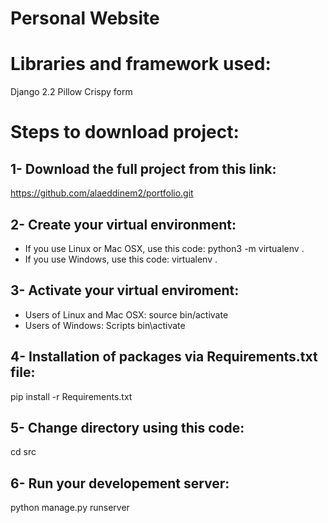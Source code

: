# Personal Website

# Libraries and framework used:
Django 2.2
Pillow
Crispy form

# Steps to download project:
## 1- Download the full project from this link:
https://github.com/alaeddinem2/portfolio.git


## 2- Create your virtual environment:
- If you use Linux or Mac OSX, use this code: python3 -m virtualenv .
- If you use Windows, use this code: virtualenv .
## 3- Activate your virtual enviroment:
- Users of Linux and Mac OSX: source bin/activate
- Users of Windows: Scripts bin\activate
## 4- Installation of packages via Requirements.txt file:
pip install -r Requirements.txt
## 5- Change directory using this code:
cd src
## 6- Run your developement server:
python manage.py runserver
